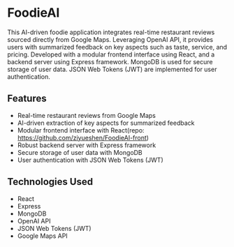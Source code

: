 # FoodieAI

This AI-driven foodie application integrates real-time restaurant reviews sourced directly from Google Maps. Leveraging OpenAI API, it provides users with summarized feedback on key aspects such as taste, service, and pricing. Developed with a modular frontend interface using React, and a backend server using Express framework. MongoDB is used for secure storage of user data. JSON Web Tokens (JWT) are implemented for user authentication.

## Features

- Real-time restaurant reviews from Google Maps
- AI-driven extraction of key aspects for summarized feedback
- Modular frontend interface with React(repo: https://github.com/ziyueshen/FoodieAI-front)
- Robust backend server with Express framework
- Secure storage of user data with MongoDB
- User authentication with JSON Web Tokens (JWT)

## Technologies Used

- React
- Express
- MongoDB
- OpenAI API
- JSON Web Tokens (JWT)
- Google Maps API

